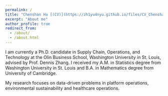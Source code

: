 ```yaml
---
permalink: /
title: "Chenshan Hu [(CV)](https://zh1yu4nyu.github.io/files/CV_Chenshan_Hu.pdf)" 
excerpt: "About me"
author_profile: true
redirect_from: 
  - /about/
  - /about.html
---
```


I am currently a Ph.D. candidate in Supply Chain, Operations, and Technology at the Olin Business School, Washington University in St. Louis, advised by Prof. Dennis Zhang. I received my A.M. in Statistics degree from Washington University in St. Louis and B.A. in Mathematics degree from University of Cambridge.

My research focuses on data-driven problems in platform operations, environmental sustainability and healthcare operations.


